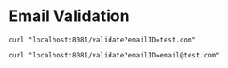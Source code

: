 # Email Validation

```
curl "localhost:8081/validate?emailID=test.com"
```

```
curl "localhost:8081/validate?emailID=email@test.com"
```